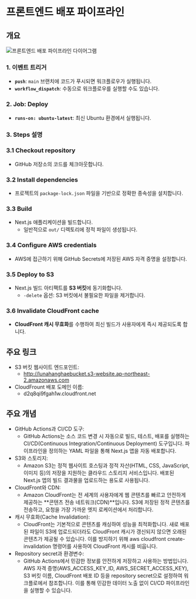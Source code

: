 # 프론트엔드 배포 파이프라인

## 개요

![프론트엔드 배포 파이프라인 다이어그램](../luna-app/public/frontendDiagram.png)

### 1. **이벤트 트리거**

- **`push`**: `main` 브랜치에 코드가 푸시되면 워크플로우가 실행됩니다.
- **`workflow_dispatch`**: 수동으로 워크플로우를 실행할 수도 있습니다.

### 2. **Job: Deploy**

- **`runs-on: ubuntu-latest`**: 최신 Ubuntu 환경에서 실행됩니다.

### 3. **Steps 설명**

### 3.1 **Checkout repository**

- GitHub 저장소의 코드를 체크아웃합니다.

### 3.2 **Install dependencies**

- 프로젝트의 `package-lock.json` 파일을 기반으로 정확한 종속성을 설치합니다.

### 3.3 **Build**

- Next.js 애플리케이션을 빌드합니다.
  - 일반적으로 `out/` 디렉토리에 정적 파일이 생성됩니다.

### 3.4 **Configure AWS credentials**

- AWS에 접근하기 위해 GitHub Secrets에 저장된 AWS 자격 증명을 설정합니다.

### 3.5 **Deploy to S3**

- Next.js 빌드 아티팩트를 **S3 버킷**에 동기화합니다.
  - `-delete` 옵션: S3 버킷에서 불필요한 파일을 제거합니다.

### 3.6 **Invalidate CloudFront cache**

- **CloudFront 캐시 무효화**를 수행하여 최신 빌드가 사용자에게 즉시 제공되도록 합니다.

## 주요 링크

- S3 버킷 웹사이트 엔드포인트:
  - http://lunahanghaebucket.s3-website.ap-northeast-2.amazonaws.com
- CloudFrount 배포 도메인 이름:
  - d2q8qi9fgah1w.cloudfront.net

## 주요 개념

- GitHub Actions과 CI/CD 도구:
  - GitHub Actions는 소스 코드 변경 시 자동으로 빌드, 테스트, 배포를 실행하는 CI/CD(Continuous Integration/Continuous Deployment) 도구입니다. 파이프라인을 정의하는 YAML 파일을 통해 Next.js 앱을 자동 배포합니다.
- S3와 스토리지:
  - Amazon S3는 정적 웹사이트 호스팅과 정적 자산(HTML, CSS, JavaScript, 이미지 등)의 저장을 지원하는 클라우드 스토리지 서비스입니다. 배포된 Next.js 앱의 빌드 결과물을 업로드하는 용도로 사용됩니다.
- CloudFront와 CDN:
  - Amazon CloudFront는 전 세계의 사용자에게 웹 콘텐츠를 빠르고 안전하게 제공하는 **콘텐츠 전송 네트워크(CDN)**입니다. S3에 저장된 정적 콘텐츠를 전송하고, 요청을 가장 가까운 엣지 로케이션에서 처리합니다.
- 캐시 무효화(Cache Invalidation):
  - CloudFront는 기본적으로 콘텐츠를 캐싱하여 성능을 최적화합니다. 새로 배포된 파일이 S3에 업로드되더라도 CloudFront 캐시가 갱신되지 않으면 오래된 콘텐츠가 제공될 수 있습니다. 이를 방지하기 위해 aws cloudfront create-invalidation 명령어를 사용하여 CloudFront 캐시를 비웁니다.
- Repository secret과 환경변수:
  - GitHub Actions에서 민감한 정보를 안전하게 저장하고 사용하는 방법입니다. AWS 자격 증명(AWS_ACCESS_KEY_ID, AWS_SECRET_ACCESS_KEY), S3 버킷 이름, CloudFront 배포 ID 등을 repository secret으로 설정하여 워크플로에서 참조합니다. 이를 통해 민감한 데이터 노출 없이 CI/CD 파이프라인을 실행할 수 있습니다.
